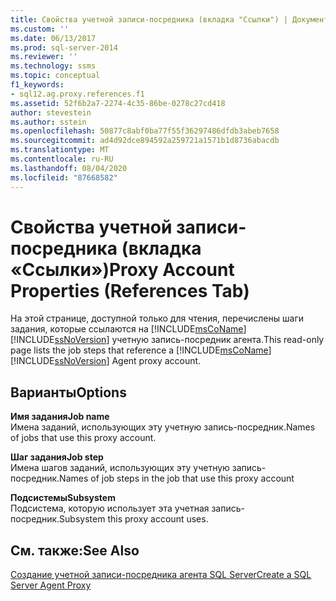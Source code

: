 ```yaml
---
title: Свойства учетной записи-посредника (вкладка "Ссылки") | Документация Майкрософт
ms.custom: ''
ms.date: 06/13/2017
ms.prod: sql-server-2014
ms.reviewer: ''
ms.technology: ssms
ms.topic: conceptual
f1_keywords:
- sql12.ag.proxy.references.f1
ms.assetid: 52f6b2a7-2274-4c35-86be-0278c27cd418
author: stevestein
ms.author: sstein
ms.openlocfilehash: 50877c8abf0ba77f55f36297486dfdb3abeb7658
ms.sourcegitcommit: ad4d92dce894592a259721a1571b1d8736abacdb
ms.translationtype: MT
ms.contentlocale: ru-RU
ms.lasthandoff: 08/04/2020
ms.locfileid: "87668582"
---
```

# <a name="proxy-account-properties-references-tab"></a><span data-ttu-id="547b3-102">Свойства учетной записи-посредника (вкладка «Ссылки»)</span><span class="sxs-lookup"><span data-stu-id="547b3-102">Proxy Account Properties (References Tab)</span></span>
  <span data-ttu-id="547b3-103">На этой странице, доступной только для чтения, перечислены шаги задания, которые ссылаются на [!INCLUDE[msCoName](../../includes/msconame-md.md)] [!INCLUDE[ssNoVersion](../../includes/ssnoversion-md.md)] учетную запись-посредник агента.</span><span class="sxs-lookup"><span data-stu-id="547b3-103">This read-only page lists the job steps that reference a [!INCLUDE[msCoName](../../includes/msconame-md.md)] [!INCLUDE[ssNoVersion](../../includes/ssnoversion-md.md)] Agent proxy account.</span></span>  
  
## <a name="options"></a><span data-ttu-id="547b3-104">Варианты</span><span class="sxs-lookup"><span data-stu-id="547b3-104">Options</span></span>  
 <span data-ttu-id="547b3-105">**Имя задания**</span><span class="sxs-lookup"><span data-stu-id="547b3-105">**Job name**</span></span>  
 <span data-ttu-id="547b3-106">Имена заданий, использующих эту учетную запись-посредник.</span><span class="sxs-lookup"><span data-stu-id="547b3-106">Names of jobs that use this proxy account.</span></span>  
  
 <span data-ttu-id="547b3-107">**Шаг задания**</span><span class="sxs-lookup"><span data-stu-id="547b3-107">**Job step**</span></span>  
 <span data-ttu-id="547b3-108">Имена шагов заданий, использующих эту учетную запись-посредник.</span><span class="sxs-lookup"><span data-stu-id="547b3-108">Names of job steps in the job that use this proxy account</span></span>  
  
 <span data-ttu-id="547b3-109">**Подсистемы**</span><span class="sxs-lookup"><span data-stu-id="547b3-109">**Subsystem**</span></span>  
 <span data-ttu-id="547b3-110">Подсистема, которую использует эта учетная запись-посредник.</span><span class="sxs-lookup"><span data-stu-id="547b3-110">Subsystem this proxy account uses.</span></span>  
  
## <a name="see-also"></a><span data-ttu-id="547b3-111">См. также:</span><span class="sxs-lookup"><span data-stu-id="547b3-111">See Also</span></span>  
 [<span data-ttu-id="547b3-112">Создание учетной записи-посредника агента SQL Server</span><span class="sxs-lookup"><span data-stu-id="547b3-112">Create a SQL Server Agent Proxy</span></span>](create-a-sql-server-agent-proxy.md)  
  
  
